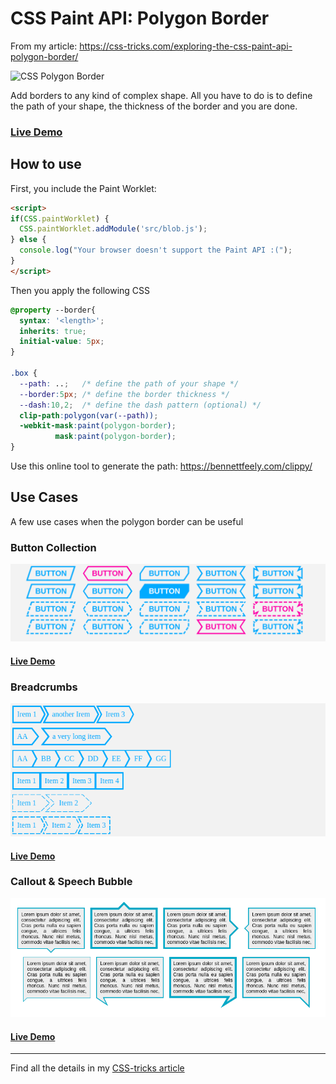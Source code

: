 # CSS Paint API: Polygon Border

From my article: https://css-tricks.com/exploring-the-css-paint-api-polygon-border/

![CSS Polygon Border](https://css-tricks.com/wp-content/uploads/2021/09/header-polygon-border.png)

Add borders to any kind of complex shape. All you have to do is to define the path of your shape, the thickness of the border and you are done.

### [Live Demo](https://afif13.github.io/CSS-polygon-border/)

## How to use
First, you include the Paint Worklet:

```html
<script>
if(CSS.paintWorklet) {              
  CSS.paintWorklet.addModule('src/blob.js');
} else {
  console.log("Your browser doesn't support the Paint API :(");
}
</script>
```

Then you apply the following CSS

```css
@property --border{
  syntax: '<length>';
  inherits: true;
  initial-value: 5px;
}

.box {
  --path: ..;   /* define the path of your shape */
  --border:5px; /* define the border thickness */
  --dash:10,2;  /* define the dash pattern (optional) */
  clip-path:polygon(var(--path));
  -webkit-mask:paint(polygon-border);
          mask:paint(polygon-border);
}
```
Use this online tool to generate the path: https://bennettfeely.com/clippy/

## Use Cases

A few use cases when the polygon border can be useful

### Button Collection

![CSS Button Collection](https://github.com/Afif13/CSS-polygon-border/blob/b2caeace03930fe236089d3e581f17ab88b0c8a7/button%20collection.png)

#### [Live Demo](https://codepen.io/t_afif/pen/abwBPPz)

### Breadcrumbs

![CSS Breadcrumbs](https://github.com/Afif13/CSS-polygon-border/blob/b2caeace03930fe236089d3e581f17ab88b0c8a7/breadcrumb.png)

#### [Live Demo](https://codepen.io/t_afif/pen/powNXwR)

### Callout & Speech Bubble

![CSS Speech Bubble](https://github.com/Afif13/CSS-polygon-border/blob/b2caeace03930fe236089d3e581f17ab88b0c8a7/callout%20speech%20bubble.png)

#### [Live Demo](https://codepen.io/t_afif/pen/qBjRPeV)

----

Find all the details in my [CSS-tricks article](https://css-tricks.com/exploring-the-css-paint-api-polygon-border/)
